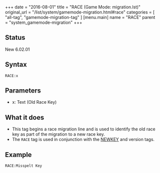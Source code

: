 +++
date = "2016-08-01"
title = "RACE (Game Mode: migration.lst)"
original_url = "/list/system/gamemode-migration.html#race"
categories = [ "all-tag", "gamemode-migration-tag" ]
[menu.main]
    name = "RACE"
    parent = "system_gamemode-migration"
+++

## Status

New 6.02.01

## Syntax

`RACE:x`

## Parameters

-   x: Text (Old Race Key)



What it does
------------

-   This tag begins a race migration line and is used to identify the
    old race key as part of the migration to a new race key.
-   The `RACE` tag is used in conjunction with the
    [NEWKEY](/list/system/gamemode-migration/newkey.html) and
    version tags.

Example
-------

`RACE:Misspelt Key`



